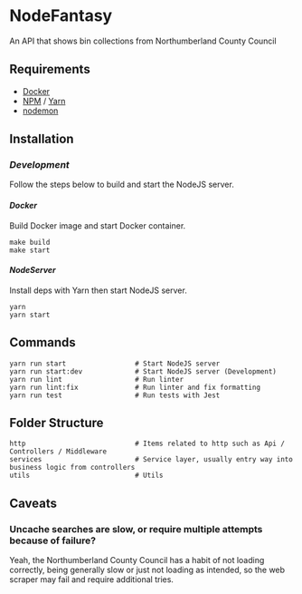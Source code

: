 # NodeFantasy 

An API that shows bin collections from Northumberland County Council

## Requirements

- [Docker](https://www.docker.com/)
- [NPM](https://www.npmjs.com) / [Yarn](https://yarnpkg.com)
- [nodemon](https://www.npmjs.com/package/nodemon)

## Installation

### _Development_

Follow the steps below to build and start the NodeJS server.

#### _Docker_

Build Docker image and start Docker container.
```
make build
make start
```

#### _NodeServer_

Install deps with Yarn then start NodeJS server.
```
yarn
yarn start
```

## Commands
```
yarn run start                 # Start NodeJS server
yarn run start:dev             # Start NodeJS server (Development)
yarn run lint                  # Run linter
yarn run lint:fix              # Run linter and fix formatting
yarn run test                  # Run tests with Jest
```

## Folder Structure
```
http                           # Items related to http such as Api / Controllers / Middleware
services                       # Service layer, usually entry way into business logic from controllers
utils                          # Utils
```

## Caveats

### Uncache searches are slow, or require multiple attempts because of failure?

Yeah, the Northumberland County Council has a habit of not loading correctly, being generally slow or just not loading as intended, so the web scraper may fail and require additional tries.

